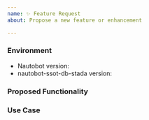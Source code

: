 ```yaml
---
name: ✨ Feature Request
about: Propose a new feature or enhancement

---
```


### Environment
* Nautobot version:  <!-- Example: 1.2.0 -->
* nautobot-ssot-db-stada version:  <!-- Example: 0.1.0 -->

<!--
    Describe in detail the new functionality you are proposing.
-->
### Proposed Functionality

<!--
    Convey an example use case for your proposed feature. Write from the
    perspective of a user who would benefit from the proposed
    functionality and describe how.
--->
### Use Case

